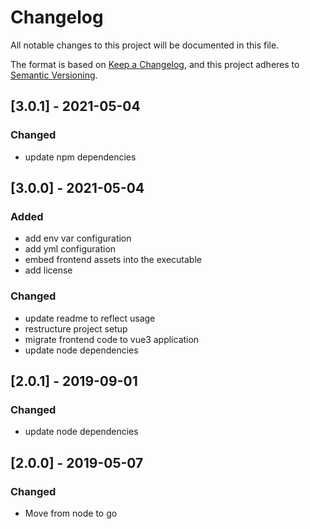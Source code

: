 # Changelog
All notable changes to this project will be documented in this file.

The format is based on [Keep a Changelog](https://keepachangelog.com/en/1.0.0/),
and this project adheres to [Semantic Versioning](https://semver.org/spec/v2.0.0.html).

## [3.0.1] - 2021-05-04

### Changed
- update npm dependencies

## [3.0.0] - 2021-05-04

### Added
- add env var configuration
- add yml configuration
- embed frontend assets into the executable
- add license

### Changed
- update readme to reflect usage
- restructure project setup
- migrate frontend code to vue3 application
- update node dependencies

## [2.0.1] - 2019-09-01

### Changed
- update node dependencies

## [2.0.0] - 2019-05-07

### Changed
- Move from node to go
